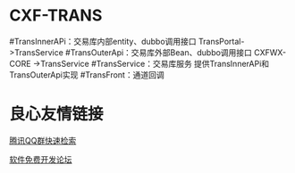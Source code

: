 # CXF-TRANS
#TransInnerAPi：交易库内部entity、dubbo调用接口   TransPortal->TransService
#TransOuterApi：交易库外部Bean、dubbo调用接口   CXFWX-CORE ->TransService
#TransService：交易库服务 提供TransInnerAPi和TransOuterApi实现
#TransFront：通道回调





 # 良心友情链接

[腾讯QQ群快速检索](http://u.720life.cn/s/8cf73f7c)

[软件免费开发论坛](http://u.720life.cn/s/bbb01dc0)